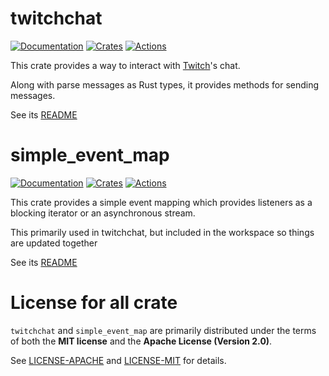 # twitchchat
[![Documentation][twitchchat_docs_badge]][twitchchat_docs]
[![Crates][twitchchat_crates_badge]][twitchchat_crates]
[![Actions][actions_badge]][actions]

This crate provides a way to interact with [Twitch]'s chat.

Along with parse messages as Rust types, it provides methods for sending messages.

See its [README](twitchchat/README.md)

# simple_event_map
[![Documentation][sem_docs_badge]][sem_docs]
[![Crates][sem_crates_badge]][sem_crates]
[![Actions][actions_badge]][actions]

This crate provides a simple event mapping which provides listeners as a blocking iterator or an asynchronous stream.

This primarily used in twitchchat, but included in the workspace so things are updated together

See its [README](simple_event_map/README.md)

# License for all crate
`twitchchat` and `simple_event_map` are primarily distributed under the terms of both the **MIT license** and the **Apache License (Version 2.0)**.

See [LICENSE-APACHE][APACHE] and [LICENSE-MIT][MIT] for details.

[actions_badge]: https://github.com/museun/twitchchat/workflows/Rust/badge.svg
[actions]: https://github.com/museun/twitchchat/actions

[twitchchat_docs_badge]: https://docs.rs/twitchchat/badge.svg
[twitchchat_docs]: https://docs.rs/twitchchat
[twitchchat_crates_badge]: https://img.shields.io/crates/v/twitchchat.svg
[twitchchat_crates]: https://crates.io/crates/twitchchat

[sem_docs_badge]: https://docs.rs/simple_event_map/badge.svg
[sem_docs]: https://docs.rs/simple_event_map
[sem_crates_badge]: https://img.shields.io/crates/v/simple_event_map.svg
[sem_crates]: https://crates.io/crates/simple_event_map

[APACHE]: ./LICENSE-APACHE
[MIT]: ./LICENSE-MIT
[Twitch]: https://dev.twitch.tv

